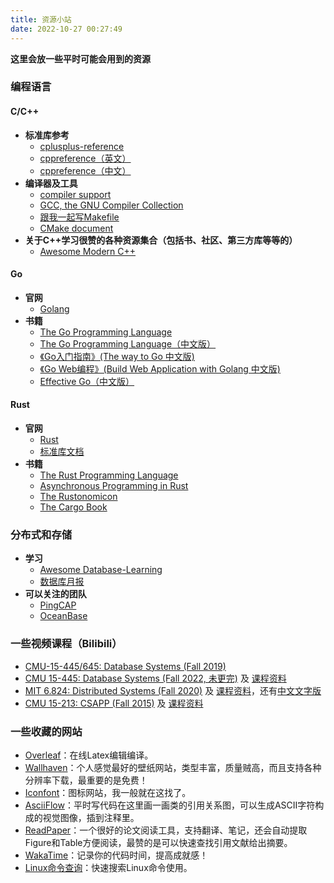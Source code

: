 ```yaml
---
title: 资源小站
date: 2022-10-27 00:27:49
---
```

<p class="note note-primary"><b>这里会放一些平时可能会用到的资源</b></p>

### **编程语言**

#### **C/C++**
- **标准库参考**
  - [cplusplus-reference](https://cplusplus.com/reference/)
  - [cppreference（英文）](https://en.cppreference.com/)
  - [cppreference（中文）](https://zh.cppreference.com/)
- **编译器及工具**
  - [compiler support](https://zh.cppreference.com/w/cpp/compiler_support)
  - [GCC, the GNU Compiler Collection](https://gcc.gnu.org/)
  - [跟我一起写Makefile](https://seisman.github.io/how-to-write-makefile/)
  - [CMake document](https://cmake.org/documentation/)
- **关于C++学习很赞的各种资源集合（包括书、社区、第三方库等等的）**
  - [Awesome Modern C++](https://awesomecpp.com/)

#### **Go**
- **官网**
  - [Golang](https://golang.google.cn/)
- **书籍**
  - [The Go Programming Language](http://www.gopl.io/)
  - [The Go Programming Language（中文版）](http://go.wuhaolin.cn/gopl/)
  - [《Go入门指南》(The way to Go 中文版)](http://go.wuhaolin.cn/the-way-to-go/)
  - [《Go Web编程》(Build Web Application with Golang 中文版)](http://go.wuhaolin.cn/build-web-application-with-golang/)
  - [Effective Go（中文版）](https://learnku.com/docs/effective-go/2020)

#### **Rust**
- **官网**
  - [Rust](https://www.rust-lang.org/)
  - [标准库文档](https://doc.rust-lang.org/stable/std/)
- **书籍**
  - [The Rust Programming Language](https://doc.rust-lang.org/book/)
  - [Asynchronous Programming in Rust](https://rust-lang.github.io/async-book/)
  - [The Rustonomicon](https://doc.rust-lang.org/nomicon/)
  - [The Cargo Book](https://doc.rust-lang.org/cargo/)

### **分布式和存储**
- **学习**
  - [Awesome Database-Learning](https://github.com/pingcap/awesome-database-learning)
  - [数据库月报](http://mysql.taobao.org/monthly/)
- **可以关注的团队**
  - [PingCAP](https://cn.pingcap.com/)
  - [OceanBase](https://www.oceanbase.com/)
  
### **一些视频课程（Bilibili）**
  - [CMU-15-445/645: Database Systems (Fall 2019)](https://www.bilibili.com/video/BV1kG4y1e7Gy/?from=search&seid=17867353845681690372&spm_id_from=333.337.0.0&vd_source=ce13f5f0fa62d6df25f6ea1a5fc9b8ad)
  - [CMU 15-445: Database Systems (Fall 2022, 未更完)](https://www.bilibili.com/video/BV1xa41137S4/?from=search&seid=17867353845681690372&spm_id_from=333.337.0.0&vd_source=ce13f5f0fa62d6df25f6ea1a5fc9b8ad) 及 [课程资料](https://15445.courses.cs.cmu.edu/fall2022/schedule.html)
  - [MIT 6.824: Distributed Systems (Fall 2020)](https://www.bilibili.com/video/BV1R7411t71W/?spm_id_from=333.999.0.0&vd_source=ce13f5f0fa62d6df25f6ea1a5fc9b8ad) 及 [课程资料](http://nil.csail.mit.edu/6.824/2020/schedule.html)，还有[中文文字版](https://mit-public-courses-cn-translatio.gitbook.io/mit6-824/)
  - [CMU 15-213: CSAPP (Fall 2015)](https://www.bilibili.com/video/BV1iW411d7hd/?spm_id_from=333.999.0.0&vd_source=ce13f5f0fa62d6df25f6ea1a5fc9b8ad) 及 [课程资料](http://www.cs.cmu.edu/afs/cs/academic/class/15213-f15/www/schedule.html)

### **一些收藏的网站**
  - [Overleaf](https://cn.overleaf.com/)：在线Latex编辑编译。
  - [Wallhaven](https://wallhaven.cc/)：个人感觉最好的壁纸网站，类型丰富，质量贼高，而且支持各种分辨率下载，最重要的是免费！
  - [Iconfont](https://www.iconfont.cn/)：图标网站，我一般就在这找了。
  - [AsciiFlow](https://asciiflow.com/#/)：平时写代码在这里画一画类的引用关系图，可以生成ASCII字符构成的视觉图像，插到注释里。
  - [ReadPaper](https://readpaper.com/)：一个很好的论文阅读工具，支持翻译、笔记，还会自动提取Figure和Table方便阅读，最赞的是可以快速查找引用文献给出摘要。
  - [WakaTime](https://wakatime.com/)：记录你的代码时间，提高成就感！
  - [Linux命令查询](https://wangchujiang.com/linux-command/)：快速搜索Linux命令使用。